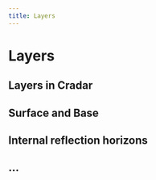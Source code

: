 ```yaml
---
title: Layers
---
```

# Layers


## Layers in Cradar



## Surface and Base



## Internal reflection horizons



## ...